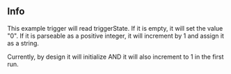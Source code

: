 ## Info

This example trigger will read triggerState. If it is empty, it will set the value "0". If it is parseable as a positive integer, it will increment by 1 and assign it as a string.

Currently, by design it will initialize AND it will also increment to 1 in the first run. 
